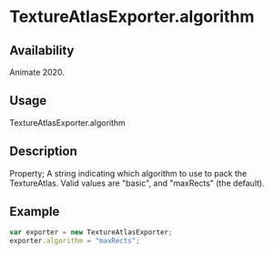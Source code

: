 # TextureAtlasExporter.algorithm

## Availability

Animate 2020.

## Usage

TextureAtlasExporter.algorithm

## Description

Property;  A string indicating which algorithm to use to pack the TextureAtlas. Valid values are "basic", and "maxRects" (the default).

## Example

``` javascript
var exporter = new TextureAtlasExporter;
exporter.algorithm = "maxRects";
````
